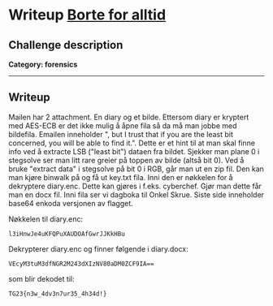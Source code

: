 # Writeup [Borte for alltid](./README.md)

## Challenge description

**Category: forensics** 

---

## Writeup

Mailen har 2 attachment. En diary og et bilde. Ettersom diary er kryptert med AES-ECB er det ikke mulig å åpne fila så da må man jobbe med bildefila. Emailen inneholder ", but I trust that if you are the least bit concerned, you will be able to find it.". Dette er et hint til at man skal finne info ved å extracte LSB ("least bit") dataen fra bildet. Sjekker man plane 0 i stegsolve ser man litt rare greier på toppen av bilde (altså bit 0). Ved å bruke "extract data" i stegsolve på bit 0 i RGB, går man ut en zip fil. Den kan man kjøre binwalk på og få ut key.txt fila. Inni den er nøkkelen for å dekryptere diary.enc. Dette kan gjøres i f.eks. cyberchef. Gjør man dette får man en docx fil. Inni fila ser vi dagboka til Onkel Skrue. Siste side inneholder base64 enkoda versjonen av flagget.

Nøkkelen til diary.enc:
```
l3iHnwJe4uKFQPuXAUDOAfGwrJJKkHBu
```


Dekrypterer diary.enc og finner følgende i diary.docx:
```
VEcyM3tuM3dfNGR2M243dXIzNV80aDM0ZCF9IA==
```
som blir dekodet til:
```
TG23{n3w_4dv3n7ur35_4h34d!}
```

